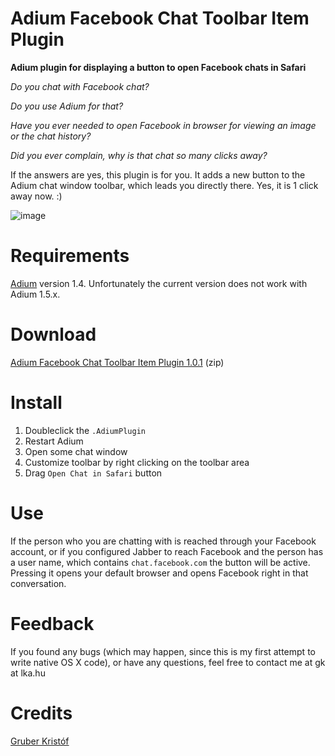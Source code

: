 Adium Facebook Chat Toolbar Item Plugin
==========================

**Adium plugin for displaying a button to open Facebook chats in Safari**

_Do you chat with Facebook chat?_

_Do you use Adium for that?_

_Have you ever needed to open Facebook in browser for viewing an image or the chat history?_

_Did you ever complain, why is that chat so many clicks away?_

If the answers are yes, this plugin is for you. It adds a new button to the Adium chat window toolbar, which leads you directly there. Yes, it is 1 click away now. :)

![image](http://gk.lka.hu/public/facebook-chat-link.png)

# Requirements

[Adium](http://adium.im) version 1.4. Unfortunately the current version does not work with Adium 1.5.x.

# Download

[Adium Facebook Chat Toolbar Item Plugin 1.0.1](https://github.com/gklka/adium-facebook-chat-button/raw/master/facebook-chat-link-1.0.1.zip) (zip)

# Install

1. Doubleclick the `.AdiumPlugin`
2. Restart Adium
3. Open some chat window
4. Customize toolbar by right clicking on the toolbar area
5. Drag `Open Chat in Safari` button

# Use

If the person who you are chatting with is reached through your Facebook account, or if you configured Jabber to reach Facebook and the person has a user name, which contains `chat.facebook.com` the button will be active. Pressing it opens your default browser and opens Facebook right in that conversation.

# Feedback

If you found any bugs (which may happen, since this is my first attempt to write native OS X code), or have any questions, feel free to contact me at gk at lka.hu

# Credits

[Gruber Kristóf](http://gk.lka.hu)
